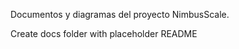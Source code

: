 Documentos y diagramas del proyecto NimbusScale.























Create docs folder with placeholder README
